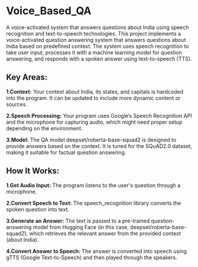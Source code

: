 # Voice_Based_QA
A voice-activated system that answers questions about India using speech recognition and text-to-speech technologies.
    This project implements a voice-activated question answering system that answers questions about India based on predefined context. The system uses speech recognition to take user input, processes it with a machine learning model for question answering, and responds with a spoken answer using text-to-speech (TTS).

## Key Areas: 

**1.Context:** Your context about India, its states, and capitals is hardcoded into the program. It can be updated to include more dynamic content or sources. 

**2.Speech Processing:** Your program uses Google’s Speech Recognition API and the microphone for capturing audio, which might need proper setup depending on the environment. 

**3.Model:** The QA model deepset/roberta-base-squad2 is designed to provide answers based on the context. It is tuned for the SQuAD2.0 dataset, making it suitable for factual question answering.

## How It Works:

**1.Get Audio Input:** The program listens to the user's question through a microphone. 

**2.Convert Speech to Text:** The speech_recognition library converts the spoken question into text. 

**3.Generate an Answer:** The text is passed to a pre-trained question-answering model from Hugging Face (in this case, deepset/roberta-base-squad2), which retrieves the relevant answer from the provided context (about India).

**4.Convert Answer to Speech:** The answer is converted into speech using gTTS (Google Text-to-Speech) and then played through the speakers. 




